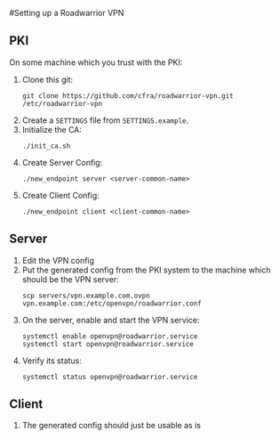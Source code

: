 #Setting up a Roadwarrior VPN

## PKI

On some machine which you trust with the PKI:

1.  Clone this git:
    ```console
    git clone https://github.com/cfra/roadwarrior-vpn.git /etc/roadwarrior-vpn
    ```
1.  Create a `SETTINGS` file from `SETTINGS.example`.
1.  Initialize the CA:
    ```console
    ./init_ca.sh
    ```
1.  Create Server Config:
    ```console
    ./new_endpoint server <server-common-name>
    ```
1.  Create Client Config:
    ```console
    ./new_endpoint client <client-common-name>
    ```

## Server

1.  Edit the VPN config
1.  Put the generated config from the PKI system to the machine which should be
    the VPN server:
    ```console
    scp servers/vpn.example.com.ovpn vpn.example.com:/etc/openvpn/roadwarrior.conf
    ```
1.  On the server, enable and start the VPN service:
    ```console
    systemctl enable openvpn@roadwarrior.service
    systemctl start openvpn@roadwarrior.service
    ```
1.  Verify its status:
    ```console
    systemctl status openvpn@roadwarrior.service 
    ```

## Client

1. The generated config should just be usable as is
